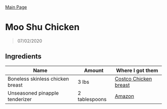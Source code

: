 [Main Page](https://yolanda-ht.github.io/YoloCookBlob/)

# Moo Shu Chicken
> 07/02/2020

## Ingredients
Name                                      |         Amount       |       Where I got them
----------------------------------------  | -------------------- | ---------------------------------------- 
Boneless skinless chicken breast          |      3 lbs           |  [Costco Chicken breast]()
Unseasoned pinapple tenderizer            |   2 tablespoons      |  [Amazon](https://www.amazon.com/Adolphs-Unseasoned-Tenderizer-44-5-oz/dp/B0015AO7YO/ref=sr_1_1?dchild=1&keywords=pineapple+tenderizer&qid=1593736883&sr=8-1)

